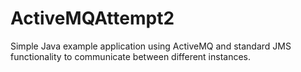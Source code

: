 # ActiveMQAttempt2

Simple Java example application using ActiveMQ and standard JMS functionality to communicate between different instances.

